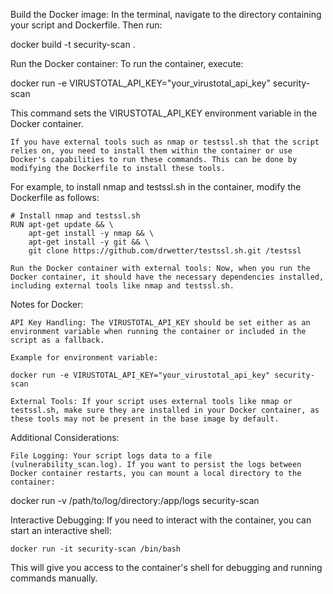 Build the Docker image: In the terminal, navigate to the directory containing your script and Dockerfile. Then run:

docker build -t security-scan .

Run the Docker container: To run the container, execute:

docker run -e VIRUSTOTAL_API_KEY="your_virustotal_api_key" security-scan

This command sets the VIRUSTOTAL_API_KEY environment variable in the Docker container.

    If you have external tools such as nmap or testssl.sh that the script relies on, you need to install them within the container or use Docker's capabilities to run these commands. This can be done by modifying the Dockerfile to install these tools.

For example, to install nmap and testssl.sh in the container, modify the Dockerfile as follows:

    # Install nmap and testssl.sh
    RUN apt-get update && \
        apt-get install -y nmap && \
        apt-get install -y git && \
        git clone https://github.com/drwetter/testssl.sh.git /testssl

    Run the Docker container with external tools: Now, when you run the Docker container, it should have the necessary dependencies installed, including external tools like nmap and testssl.sh.

Notes for Docker:

    API Key Handling: The VIRUSTOTAL_API_KEY should be set either as an environment variable when running the container or included in the script as a fallback.

    Example for environment variable:

    docker run -e VIRUSTOTAL_API_KEY="your_virustotal_api_key" security-scan

    External Tools: If your script uses external tools like nmap or testssl.sh, make sure they are installed in your Docker container, as these tools may not be present in the base image by default.

Additional Considerations:

    File Logging: Your script logs data to a file (vulnerability_scan.log). If you want to persist the logs between Docker container restarts, you can mount a local directory to the container:

docker run -v /path/to/log/directory:/app/logs security-scan

Interactive Debugging: If you need to interact with the container, you can start an interactive shell:

    docker run -it security-scan /bin/bash

This will give you access to the container's shell for debugging and running commands manually.
